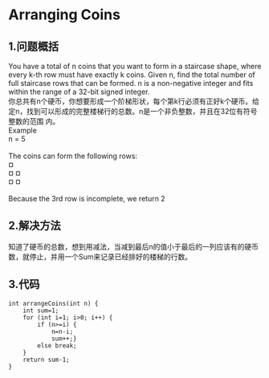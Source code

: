 Arranging Coins
===
1.问题概括
---

You have a total of n coins that you want to form in a staircase shape, where every k-th row must have exactly k coins.
Given n, find the total number of full staircase rows that can be formed.
n is a non-negative integer and fits within the range of a 32-bit signed integer.<br>
你总共有n个硬币，你想要形成一个阶梯形状，每个第k行必须有正好k个硬币。给定n，找到可以形成的完整楼梯行的总数。n是一个非负整数，并且在32位有符号整数的范围
内。<br>
Example<br>
n = 5<br>
<br>
The coins can form the following rows:<br>
¤<br>
¤ ¤<br>
¤ ¤<br>
<br>
Because the 3rd row is incomplete, we return 2<br>

2.解决方法
---

知道了硬币的总数，想到用减法，当减到最后n的值小于最后的一列应该有的硬币数，就停止，并用一个Sum来记录已经排好的楼梯的行数。<br>

3.代码
---

```c<br>
int arrangeCoins(int n) {
    int sum=1;
    for (int i=1; i>0; i++) {
        if (n>=i) {
            n=n-i;
            sum++;}
        else break;
    }
    return sum-1;
}
```
